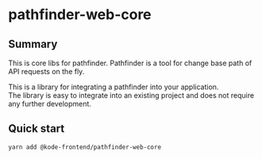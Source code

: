 # pathfinder-web-core

## Summary

This is core libs for pathfinder.
Pathfinder is a tool for change base path of API requests on the fly.

This is a library for integrating a pathfinder into your application.  
The library is easy to integrate into an existing project and does not require any further development.

## Quick start

```sh
yarn add @kode-frontend/pathfinder-web-core
```
